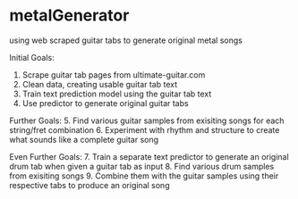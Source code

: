 # metalGenerator
using web scraped guitar tabs to generate original metal songs

Initial Goals:
1. Scrape guitar tab pages from ultimate-guitar.com
2. Clean data, creating usable guitar tab text
3. Train text prediction model using the guitar tab text
4. Use predictor to generate original guitar tabs

Further Goals:
5. Find various guitar samples from exisiting songs for each string/fret combination
6. Experiment with rhythm and structure to create what sounds like a complete guitar song

Even Further Goals:
7. Train a separate text predictor to generate an original drum tab when given a guitar tab as input
8. Find various drum samples from exisiting songs
9. Combine them with the guitar samples using their respective tabs to produce an original song
